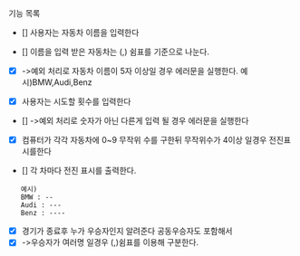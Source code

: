 기능 목록

- [] 사용자는 자동차 이름을 입력한다

- [] 이름을 입력 받은 자동차는 (,) 쉼표를 기준으로 나눈다.
- [x] ->예외 처리로 자동차 이름이 5자 이상일 경우 에러문을 실행한다.
      예시)BMW,Audi,Benz

- [x] 사용자는 시도할 횟수를 입력한다
- [] ->예외 처리로 숫자가 아닌 다른게 입력 될 경우 에러문을 실행한다

- [x] 컴퓨터가 각각 자동차에 0~9 무작위 수를 구한뒤 무작위수가 4이상 일경우 전진표시를한다

- [] 각 차마다 전진 표시를 출력한다.

```
   예시)
   BMW : --
   Audi : ---
   Benz : ----
```

- [x] 경기가 종료후 누가 우승자인지 알려준다 공동우승자도 포함해서
- [x] ->우승자가 여러명 일경우 (,)쉼표를 이용해 구분한다.
